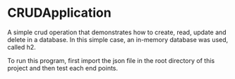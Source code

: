 # CRUDApplication
A simple crud operation that demonstrates how to create, read, update and delete in a database. In this simple case, an in-memory database was used, called h2.

To run this program, first import the json file in the root directory of this project and then test each end points.
